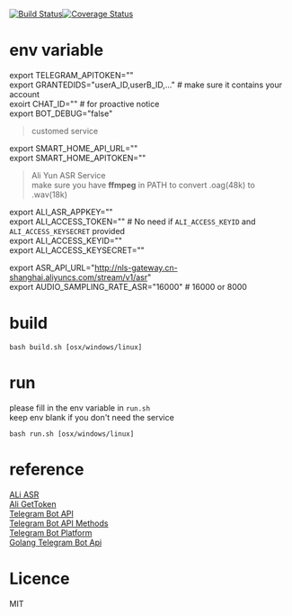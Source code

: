 [![Build Status](https://travis-ci.com/Luoyayu/go-telegram-bot.svg?branch=master)](https://travis-ci.com/Luoyayu/go-telegram-bot)[![Coverage Status](https://coveralls.io/repos/github/Luoyayu/go-telegram-bot/badge.svg?branch=master)](https://coveralls.io/github/Luoyayu/go-telegram-bot?branch=master)
 
# env variable

export TELEGRAM_APITOKEN=""   
export GRANTEDIDS="userA_ID,userB_ID,..." # make sure it contains your account  
exoirt CHAT_ID="" # for proactive notice    
export BOT_DEBUG="false"   

> customed service    

export SMART_HOME_API_URL=""   
export SMART_HOME_APITOKEN=""   

> Ali Yun ASR Service    
make sure you have **ffmpeg** in PATH to convert .oag(48k) to .wav(18k)   

export ALI_ASR_APPKEY=""  
export ALI_ACCESS_TOKEN="" # No need if `ALI_ACCESS_KEYID` and `ALI_ACCESS_KEYSECRET` provided    
export ALI_ACCESS_KEYID=""   
export ALI_ACCESS_KEYSECRET="" 

export ASR_API_URL="http://nls-gateway.cn-shanghai.aliyuncs.com/stream/v1/asr"   
export AUDIO_SAMPLING_RATE_ASR="16000" # 16000 or 8000    



# build  

`bash build.sh [osx/windows/linux]`

# run  
please fill in the env variable in `run.sh`    
keep env blank if you don't need the service    

`bash run.sh [osx/windows/linux]`

# reference

[ALi ASR](https://nls-portal.console.aliyun.com/overview)  
[Ali GetToken](https://help.aliyun.com/document_detail/72153.html)   
[Telegram Bot API](https://core.telegram.org/api)    
[Telegram Bot API Methods](https://core.telegram.org/methods)   
[Telegram Bot Platform](https://telegram.org/blog/bot-revolution)  
[Golang Telegram Bot Api](https://github.com/go-telegram-bot-api/telegram-bot-api)  


# Licence

MIT
